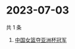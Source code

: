 # 2023-07-03

共 1 条

<!-- BEGIN ZHIHUSEARCH -->
<!-- 最后更新时间 Mon Jul 03 2023 05:07:50 GMT+0800 (China Standard Time) -->
1. [中国女篮夺亚洲杯冠军](https://www.zhihu.com/search?q=中国女篮夺亚洲杯冠军)
<!-- END ZHIHUSEARCH -->
